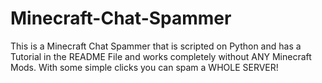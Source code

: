 # Minecraft-Chat-Spammer
This is a Minecraft Chat Spammer that is scripted on Python and has a Tutorial in the README File and works completely without ANY Minecraft Mods. With some simple clicks you can spam a WHOLE SERVER!
